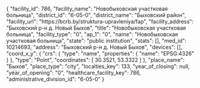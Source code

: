 {
    "facility_id": 786,
    "facility_name": "Новобыховская участковая больница",
    "district_id": "6-05-0",
    "district_name": "Быховский район",
    "facility_url": "https:\/\/bcrb.by\/struktura-upravleniya\/fap",
    "facility_address": "Быховский р-н д. Новый Быхов",
    "title": "Новобыховская участковая больница",
    "facility_type": "0",
    "ap_1": "0",
    "name": "Новобыховская участковая больница",
    "state": "public institution",
    "stats": [],
    "med_id": 10214693,
    "address": "Быховский р-н д. Новый Быхов",
    "devices": [],
    "coord_x_y": {
        "crs": {
            "type": "name",
            "properties": {
                "name": "EPSG:4326"
            }
        },
        "type": "Point",
        "coordinates": [
            30.3521,
            53.3322
        ]
    },
    "place_name": "Быхов",
    "place_type": "city",
    "localties_key": 133,
    "year_of_closing": null,
    "year_of_opening": "0",
    "healthcare_facility_key": 786,
    "administrative_division_id": "6-05-0"
}